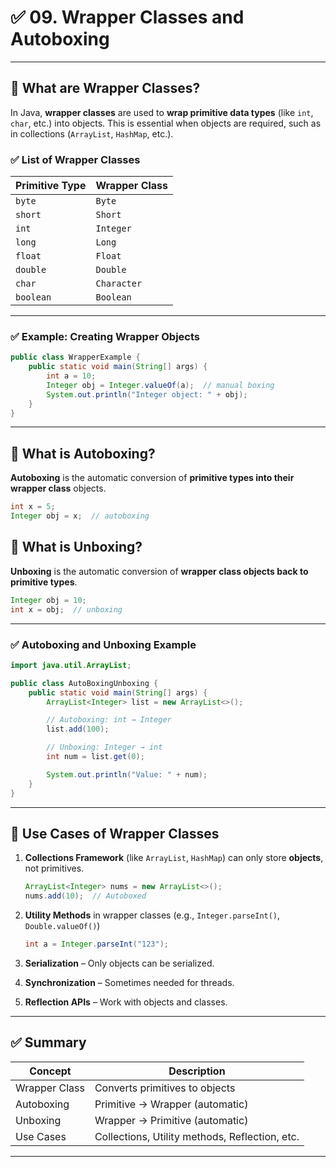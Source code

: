 # ✅ 09. Wrapper Classes and Autoboxing

---

## 🔹 What are Wrapper Classes?

In Java, **wrapper classes** are used to **wrap primitive data types** (like `int`, `char`, etc.) into objects. This is essential when objects are required, such as in collections (`ArrayList`, `HashMap`, etc.).

### ✅ List of Wrapper Classes

| Primitive Type | Wrapper Class |
| -------------- | ------------- |
| `byte`         | `Byte`        |
| `short`        | `Short`       |
| `int`          | `Integer`     |
| `long`         | `Long`        |
| `float`        | `Float`       |
| `double`       | `Double`      |
| `char`         | `Character`   |
| `boolean`      | `Boolean`     |

---

### ✅ Example: Creating Wrapper Objects

```java
public class WrapperExample {
    public static void main(String[] args) {
        int a = 10;
        Integer obj = Integer.valueOf(a);  // manual boxing
        System.out.println("Integer object: " + obj);
    }
}
```

---

## 🔹 What is Autoboxing?

**Autoboxing** is the automatic conversion of **primitive types into their wrapper class** objects.

```java
int x = 5;
Integer obj = x;  // autoboxing
```

## 🔹 What is Unboxing?

**Unboxing** is the automatic conversion of **wrapper class objects back to primitive types**.

```java
Integer obj = 10;
int x = obj;  // unboxing
```

---

### ✅ Autoboxing and Unboxing Example

```java
import java.util.ArrayList;

public class AutoBoxingUnboxing {
    public static void main(String[] args) {
        ArrayList<Integer> list = new ArrayList<>();

        // Autoboxing: int → Integer
        list.add(100);

        // Unboxing: Integer → int
        int num = list.get(0);

        System.out.println("Value: " + num);
    }
}
```

---

## 🔹 Use Cases of Wrapper Classes

1. **Collections Framework** (like `ArrayList`, `HashMap`) can only store **objects**, not primitives.

   ```java
   ArrayList<Integer> nums = new ArrayList<>();
   nums.add(10);  // Autoboxed
   ```
2. **Utility Methods** in wrapper classes (e.g., `Integer.parseInt()`, `Double.valueOf()`)

   ```java
   int a = Integer.parseInt("123");
   ```
3. **Serialization** – Only objects can be serialized.
4. **Synchronization** – Sometimes needed for threads.
5. **Reflection APIs** – Work with objects and classes.

---

## ✅ Summary

| Concept       | Description                                    |
| ------------- | ---------------------------------------------- |
| Wrapper Class | Converts primitives to objects                 |
| Autoboxing    | Primitive → Wrapper (automatic)                |
| Unboxing      | Wrapper → Primitive (automatic)                |
| Use Cases     | Collections, Utility methods, Reflection, etc. |

---
